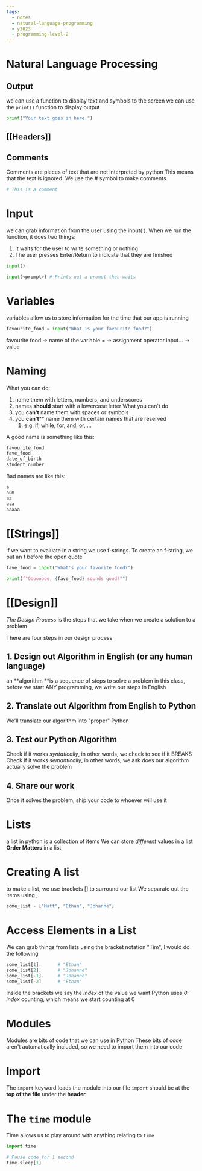 ```yaml
---
tags:
  - notes
  - natural-language-programming
  - y2023
  - programming-level-2
---
```

# Natural Language Processing
## Output
we can use a function to display text and symbols to the screen
we can use the `print()` function to display output

```python
print("Your text goes in here.")
```

## [[Headers]]

## Comments
Comments are pieces of text that are not interpreted by python
This means that the text is ignored.
We use the # symbol to make comments


```python
# This is a comment
```

# Input
we can grab information from the user using the input( ).
When we run the function, it does two things:
1. It waits for the user to write something or nothing
2. The user presses Enter/Return to indicate that they are finished

```python
input()

input(<prompt>) # Prints out a prompt then waits
```

# Variables
variables allow us to store information for the time that our app is running

```python
favourite_food = input("What is your favourite food?")
```

favourite food -> name of the variable
= -> assignment operator
input... -> value
# Naming
What you can do:
1. name them with letters, numbers, and underscores
2. names **should** start with a lowercase letter
What you can't do
1. you **can't** name them with spaces or symbols
2. you **can't**** name them with certain names that are reserved
	1. e.g. if, while, for, and, or, ...

A good name is something like this: 
```python
favourite_food
fave_food
date_of_birth
student_number
```

Bad names are like this:
```python
a
num
aa
aaa
aaaaa
```
# [[Strings]]
if we want to evaluate in a string we use f-strings.
To create an f-string, we put an f before the open quote

```python
fave_food = input("What's your favorite food?")

print(f"Oooooooo, {fave_food} sounds good!"")
```

# [[Design]]
*The Design Process* is the steps that we take when we create a solution to a problem

There are four steps in our design process
## 1.  Design out Algorithm in English (or any human language)
an **algorithm **is a sequence of steps to solve a problem
in this class, before we start ANY programming, we write our steps in English

## 2. Translate out Algorithm from English to Python
We'll translate our  algorithm into "proper" Python

## 3. Test our Python Algorithm
Check if it works *syntatically*, in other words, we check to see if it BREAKS
Check if it works *semantically*, in other words, we ask does our algorithm actually solve the problem

## 4. Share our work
Once it solves the problem, ship your code to whoever will use it


# Lists
a list in python is a collection of items 
We can store *different* values in a list
**Order Matters** in a list
# Creating A list
to make a list, we use brackets \[\] to surround our list
We separate out the items using ,

```python
some_list - ["Matt", "Ethan", "Johanne"]
```

# Access Elements in a List
We can grab things from lists using the bracket notation "Tim", I would do the following

```python
some_list[1].      # "Ethan"
some_list[2].      # "Johanne"
some_list[-1].     # "Johanne"
some_list[-2]      # "Ethan"
```

Inside the brackets we say the *index* of the value we want
Python uses *0-index* counting, which means we start counting at 0

# Modules
Modules are bits of code that we can use in Python
These bits of code aren't automatically included, so we need to import them into our code

# Import
The  `import` keyword loads the module into our file `import` should be at the **top of the file** under the **header**
# The `time` module
Time allows us to play around with anything relating to `time`

```python
import time

# Pause code for 1 second
time.sleep[1]
```